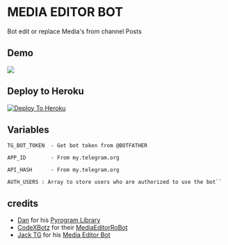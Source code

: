 # MEDIA EDITOR BOT 
Bot edit or replace Media's from channel Posts

## Demo 
<a href="https://t.me/MediaEditorRoBot"><img src="https://img.shields.io/badge/Demo-Telegram%20Bot-blue.svg?logo=telegram"></a>

## Deploy to Heroku

[![Deploy To Heroku](https://www.herokucdn.com/deploy/button.svg)](https://heroku.com/deploy?template=https://github.com/IndiAnimeBots/MEDIA-EDITOR-BOT/)

## Variables
````
TG_BOT_TOKEN  - Get bot token from @BOTFATHER

APP_ID        - From my.telegram.org

API_HASH      - From my.telegram.org

AUTH_USERS : Array to store users who are authorized to use the bot``
````
## credits 

* [Dan](https://telegram.dog/haskell) for his [Pyrogram Library](https://github.com/pyrogram/pyrogram)
* [CodeXBotz](https://telegram.dog/CodeXBotz) for their [MediaEditorRoBot](https://t.me/MediaEditorRoBot)
* [Jack TG](https://github.com/Jack-of-tg) for his [Media Editor Bot](https://github.com/Jack-of-tg/MEDIA-EDITOR-BOT)